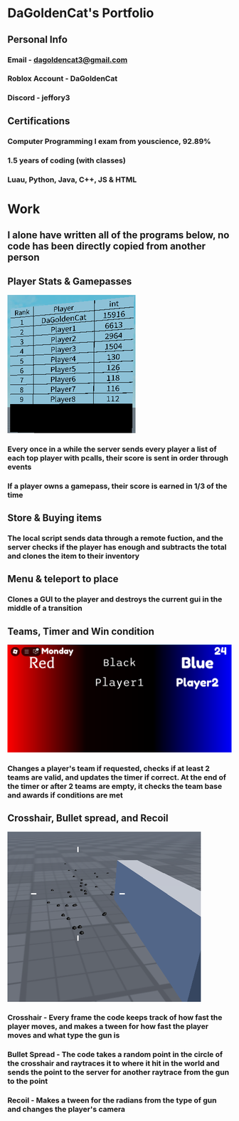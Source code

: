 # DaGoldenCat's Portfolio
## Personal Info
### Email - dagoldencat3@gmail.com
### Roblox Account - DaGoldenCat
### Discord - jeffory3
## Certifications
### Computer Programming I exam from youscience, 92.89%
### 1.5 years of coding (with classes)
### Luau, Python, Java, C++, JS & HTML
# Work
## I alone have written all of the programs below, no code has been directly copied from another person
## Player Stats & Gamepasses
![Running App](https://github.com/DaGoldenCat/Roblox/blob/2df32bb13fc6b4884561f5b54f73f3cf9ebbaa1c/Pictures/Player%20Stats.png?raw=true)
### Every once in a while the server sends every player a list of each top player with pcalls, their score is sent in order through events
### If a player owns a gamepass, their score is earned in 1/3 of the time
## Store & Buying items
### The local script sends data through a remote fuction, and the server checks if the player has enough and subtracts the total and clones the item to their inventory
## Menu & teleport to place
### Clones a GUI to the player and destroys the current gui in the middle of a transition
## Teams, Timer and Win condition
![Running App](https://github.com/DaGoldenCat/Roblox/blob/1fb712df0cb9c5c549e357553ace979971cf3dce/Pictures/Teams%20%26%20Timer.png?raw=true)
### Changes a player's team if requested, checks if at least 2 teams are valid, and updates the timer if correct. At the end of the timer or after 2 teams are empty, it checks the team base and awards if conditions are met
## Crosshair, Bullet spread, and Recoil
![Running App](https://github.com/DaGoldenCat/Roblox/blob/74c02957c7e4735221dfa3c4a5d6b0e12405fd27/Pictures/Shotgun%20Spread.png?raw=true)
### Crosshair - Every frame the code keeps track of how fast the player moves, and makes a tween for how fast the player moves and what type the gun is
### Bullet Spread - The code takes a random point in the circle of the crosshair and raytraces it to where it hit in the world and sends the point to the server for another raytrace from the gun to the point
### Recoil - Makes a tween for the radians from the type of gun and changes the player's camera
